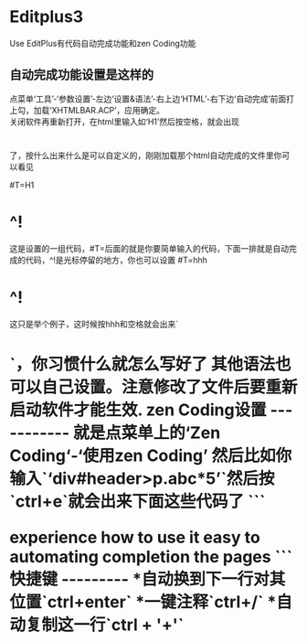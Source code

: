 Editplus3
==========
Use EditPlus有代码自动完成功能和zen Coding功能

自动完成功能设置是这样的
-----------------------
点菜单‘工具’-‘参数设置’-左边‘设置&语法’-右上边‘HTML’-右下边‘自动完成’前面打上勾，加载‘XHTMLBAR.ACP’，应用确定。<br>
关闭软件再重新打开，在html里输入如‘H1’然后按空格，就会出现<h1></h1>了，按什么出来什么是可以自定义的，刚刚加载那个html自动完成的文件里你可以看见

#T=H1
<h1>^!</h1>
这是设置的一组代码，#T=后面的就是你要简单输入的代码，下面一排就是自动完成的代码，^!是光标停留的地方，你也可以设置
#T=hhh
<h1 class="">^!</h1>
这只是举个例子，这时候按hhh和空格就会出来`<h1 class=""><h1>`，你习惯什么就怎么写好了 
其他语法也可以自己设置。注意修改了文件后要重新启动软件才能生效.  
zen Coding设置 
-----------
就是点菜单上的‘Zen Coding‘-‘使用zen Coding’
然后比如你输入`‘div#header>p.abc*5’`然后按`ctrl+e`就会出来下面这些代码了
```
<div id="header">
<p class="abc"></p>
<p class="abc"></p>
<p class="abc"></p>
<p class="abc"></p>
<p class="abc"></p>
</div>experience how to use it easy to automating completion the pages
```
快捷键
---------
*自动换到下一行对其位置`ctrl+enter`  
*一键注释`ctrl+/`   
*自动复制这一行`ctrl + '+'`    
